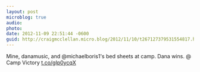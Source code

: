 ```yaml
---
layout: post
microblog: true
audio: 
photo: 
date: 2012-11-09 22:51:44 -0600
guid: http://craigmcclellan.micro.blog/2012/11/10/t267127379531554817.html
---
```

Mine, danamusic, and @michaelboris1's bed sheets at camp. Dana wins.  @ Camp Victory [t.co/gIp0ycqX](http://t.co/gIp0ycqX)
